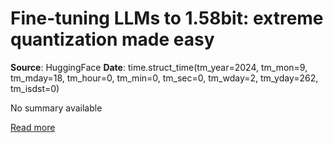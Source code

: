 # Fine-tuning LLMs to 1.58bit: extreme quantization made easy

**Source**: HuggingFace
**Date**: time.struct_time(tm_year=2024, tm_mon=9, tm_mday=18, tm_hour=0, tm_min=0, tm_sec=0, tm_wday=2, tm_yday=262, tm_isdst=0)

No summary available

[Read more](https://huggingface.co/blog/1_58_llm_extreme_quantization)
